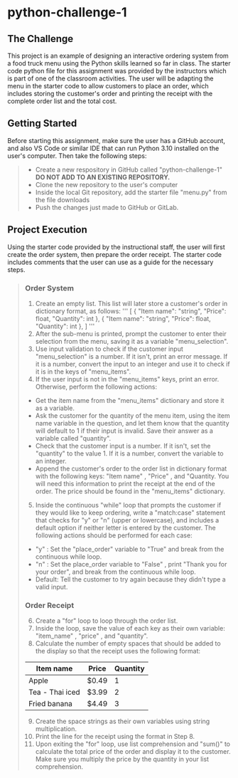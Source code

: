 # python-challenge-1
 
## The Challenge
This project is an example of designing an interactive ordering system from a
food truck menu using the Python skills learned so far in class. The starter
code python file for this assignment was provided by the instructors which is
part of one of the classroom activities. The user will be adapting the menu in
the starter code to allow customers to place an order, which includes storing
the customer's order and printing the receipt with the complete order list and
the total cost.

## Getting Started
Before starting this assignment, make sure the user has a GitHub account, and 
also VS Code or similar IDE that can run Python 3.10 installed on the user's
computer. Then take the following steps:
>*   Create a new respository in GitHub called "python-challenge-1" 
>    **DO NOT ADD TO AN EXISTING REPOSITORY.**
>*   Clone the new repository to the user's computer
>*   Inside the local Git repository, add the starter file "menu.py" from the
>    file downloads
>*   Push the changes just made to GitHub or GitLab.

## Project Execution
Using the starter code provided by the instructional staff, the user will first
create the order system, then prepare the order receipt. The starter code 
includes comments that the user can use as a guide for the necessary steps.

>### Order System
>1. Create an empty list. This list will later store a customer's order in
>dictionary format, as follows:
>'''
>[
> {
> "Item name": "string",
> "Price": float,
> "Quantity": int
> },
> {
> "Item name": "string",
> "Price": float,
> "Quantity": int
> },
>]
>'''
>2. After the sub-menu is printed, prompt the customer to enter their selection
>from the menu, saving it as a variable "menu_selection".
>3. Use input validation to check if the customer input "menu_selection" is a
>number. If it isn't, print an error message. If it is a number, convert the
>input to an integer and use it to check if it is in the keys of "menu_items".
>4. If the user input is not in the "menu_items" keys, print an error. 
> Otherwise, perform the following actions:
>*   Get the item name from the "menu_items" dictionary and store it as a
>variable.
>*   Ask the customer for the quantity of the menu item, using the item name
>variable in the question, and let them know that the quantity will default to 1
>if their input is invalid. Save their answer as a variable called "quantity".
>*   Check that the customer input is a number. If it isn't, set the "quantity"
>to the value 1. If it is a number, convert the variable to an integer.
>*   Append the customer's order to the order list in dictionary format with the
>following keys: "Item name" , "Price" , and "Quantity. You will need this
>information to print the receipt at the end of the order. The price should be
>found in the "menu_items" dictionary.
>5. Inside the continuous "while" loop that prompts the customer if they would
>like to keep ordering, write a "match:case" statement that checks for "y" or "n"
>(upper or lowercase), and includes a default option if neither letter is entered
>by the customer. The following actions should be performed for each case:
>*   "y" : Set the "place_order" variable to "True" and break from the continuous
>while loop.
>*   "n" : Set the place_order variable to "False" , print "Thank you for your
>order", and break from the continuous while loop.
>*   Default: Tell the customer to try again because they didn't type a valid
>input.
>
>### Order Receipt
>6. Create a "for" loop to loop through the order list.
>7. Inside the loop, save the value of each key as their own variable:
>"item_name" , "price" , and "quantity".
>8. Calculate the number of empty spaces that should be added to the display so
>that the receipt uses the following format:
>
>Item name                 | Price  | Quantity
>--------------------------|--------|----------
>Apple                     | $0.49  | 1
>Tea - Thai iced           | $3.99  | 2
>Fried banana              | $4.49  | 3
>
>9. Create the space strings as their own variables using string multiplication.
>10. Print the line for the receipt using the format in Step 8.
>11. Upon exiting the "for" loop, use list comprehension and "sum()" to
>calculate the total price of the order and display it to the customer. Make
>sure you multiply the price by the quantity in your list comprehension.

















